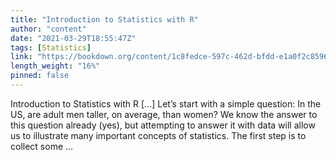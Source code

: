 ```yaml
---
title: "Introduction to Statistics with R"
author: "content"
date: "2021-03-29T18:55:47Z"
tags: [Statistics]
link: "https://bookdown.org/content/1c8fedce-597c-462d-bfdd-e1a0f2c8596d/"
length_weight: "16%"
pinned: false
---
```


Introduction to Statistics with R [...] Let’s start with a simple question: In the US, are adult men taller, on average, than women? We know the answer to this question already (yes), but attempting to answer it with data will allow us to illustrate many important concepts of statistics. The first step is to collect some ...
